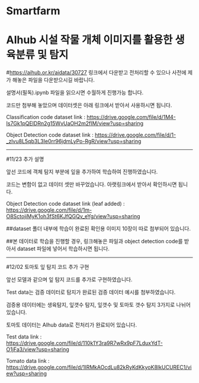 # Smartfarm
# AIhub 시설 작물 개체 이미지를 활용한 생육분류 및 탐지

#https://aihub.or.kr/aidata/30727 링크에서 다운받고 전처리할 수 있으나 사전에 제가 해놓은 파일을 다운받으시길 바랍니다.

설명서(필독).ipynb 파일을 읽으시면 수월하게 진행가능 합니다.

코드만 첨부해 놓았으며 데이터셋은 아래 링크에서 받아서 사용하시면 됩니다.

Classification code dataset link : https://drive.google.com/file/d/1M4-Is7Gk1pQEIDRn2g15WvUaOH2m2fIM/view?usp=sharing

Object Detection code dataset link : https://drive.google.com/file/d/1-_zlvu8L5qb3L3Ie0rr96jdmLyPo-RgR/view?usp=sharing

------------------------------------------------------------------------------------------------------------------

#11/23 추가 설명

앞선 코드에 객체 탐지 부분에 잎을 추가하여 학습하여 진행하였습니다.

코드는 변함이 없고 데이터 셋만 바꾸었습니다. 아랫링크에서 받아서 확인하시면 됩니다.

Object Detection code dataset link (leaf added) : https://drive.google.com/file/d/1m-O8SctojiMyK1oh3fSt6KJfQGQv_eYg/view?usp=sharing

##dataset 폴더 내부에 학습이 완료된 확인용 이미지 10장이 따로 첨부되어 있습니다.

##본 데이터로 학습을 진행할 경우, 링크해놓은 파일과 object detection code를 받아서 dataset 파일에 넣어서 학습하시면 됩니다.

------------------------------------------------------------------------------------------------------------------

#12/02 토마토 잎 탐지 코드 추가 구현

앞선 모델과 같으며 잎 탐지 코드를 추가로 구현하였습니다.

Test data는 검증 데이터로 탐지가 완료된 검증 데이터 예시를 첨부하였습니다.

검증용 데이터에는 생육탐지, 잎갯수 탐지, 잎갯수 및 토마토 갯수 탐지 3가지로 나뉘어 있습니다.

토마토 데이터는 AIhub data로 전처리가 완료되어 있습니다.

Test data link : https://drive.google.com/file/d/110k1Y3ra9R7wRx9pF7LduxYdT-O1jFa3/view?usp=sharing

Tomato data link : https://drive.google.com/file/d/1IRMkAOcdLu82kRyKdKkyoK8IkUCUREC1/view?usp=sharing
